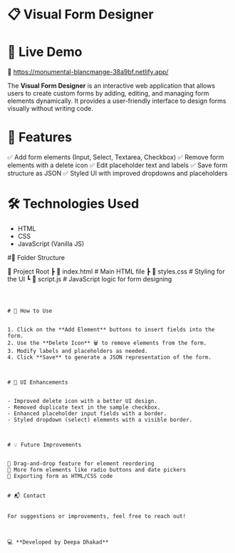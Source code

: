 # 📋 Visual Form Designer





# 🚀 Live Demo


🔗 https://monumental-blancmange-38a9bf.netlify.app/





The **Visual Form Designer** is an interactive web application that allows users to create custom forms by adding, editing, and managing form elements dynamically. It provides a user-friendly interface to design forms visually without writing code.






# 🎯 Features


✅ Add form elements (Input, Select, Textarea, Checkbox)
✅ Remove form elements with a delete icon
✅ Edit placeholder text and labels
✅ Save form structure as JSON
✅ Styled UI with improved dropdowns and placeholders






# 🛠️ Technologies Used


- HTML
- CSS
- JavaScript (Vanilla JS)




#📂 Folder Structure




📁 Project Root
 ┣ 📜 index.html      # Main HTML file
 ┣ 📜 styles.css      # Styling for the UI
 ┗ 📜 script.js       # JavaScript logic for form designing
```



# 📝 How to Use


1. Click on the **Add Element** buttons to insert fields into the form.
2. Use the **Delete Icon** 🗑️ to remove elements from the form.
3. Modify labels and placeholders as needed.
4. Click **Save** to generate a JSON representation of the form.



# 🎨 UI Enhancements


- Improved delete icon with a better UI design.
- Removed duplicate text in the sample checkbox.
- Enhanced placeholder input fields with a border.
- Styled dropdown (select) elements with a visible border.



# 💡 Future Improvements


🔹 Drag-and-drop feature for element reordering
🔹 More form elements like radio buttons and date pickers
🔹 Exporting form as HTML/CSS code


# 📬 Contact


For suggestions or improvements, feel free to reach out!



💻 **Developed by Deepa Dhakad**



